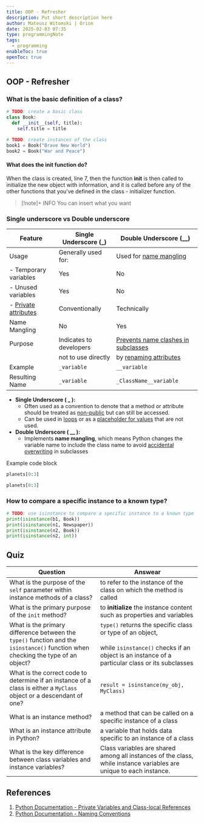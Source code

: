 ```yaml
---
title: OOP - Refresher
description: Put short description here
author: Mateusz Witomski | Orion
date: 2025-02-03 07:35
type: programmingNote
tags:
  - programming
enableToc: true
openToc: true
---
```

## OOP - Refresher

### What is the basic definition of a class?

```python
# TODO: create a basic class
class Book:
  def __init__(self, title):
    self.title = title

# TODO: create instances of the class
book1 = Book("Brave New World")
book2 = Book("War and Peace")
```

#### What does the __init__ function do?

When the class is created, line 7, then the function **init** is then called to initialize the new object with information, and it is called  before any of the other functions that you've defined in the class - initializer function.

> [!note]+ INFO
> You can insert what you want


### Single underscore vs Double underscore

| Feature                                                                | Single Underscore (_)   | Double Underscore (__)                                                                                       |
| ---------------------------------------------------------------------- | ----------------------- | ------------------------------------------------------------------------------------------------------------ |
| Usage                                                                  | Generally used for:     | Used for [name mangling](https://x.com/i/grok?text=name%20mangling)                                          |
| - Temporary variables                                                  | Yes                     | No                                                                                                           |
| - Unused variables                                                     | Yes                     | No                                                                                                           |
| - [Private attributes](https://x.com/i/grok?text=Private%20attributes) | Conventionally          | Technically                                                                                                  |
| Name Mangling                                                          | No                      | Yes                                                                                                          |
| Purpose                                                                | Indicates to developers | [Prevents name clashes in subclasses](https://x.com/i/grok?text=Prevents%20name%20clashes%20in%20subclasses) |
|                                                                        | not to use directly     | by [renaming attributes](https://x.com/i/grok?text=renaming%20attributes)                                    |
| Example                                                                | `_variable`             | `__variable`                                                                                                 |
| Resulting Name                                                         | `_variable`             | `_ClassName__variable`                                                                                       |
- **Single Underscore ( _ ):**
    - Often used as a convention to denote that a method or attribute should be treated as [non-public](https://x.com/i/grok?text=non-public) but can still be accessed.
    - Can be used in [loops](https://x.com/i/grok?text=loops) or as a [placeholder for values](https://x.com/i/grok?text=placeholder%20for%20values) that are not used.
- **Double Underscore ( __ ):**
    - Implements **name mangling**, which means Python changes the variable name to include the class name to avoid [accidental overwriting](https://x.com/i/grok?text=accidental%20overwriting) in subclasses

Example code block

```python
planets[0:3]
```

```python fold:"This is collapsed" 
planets[0:3]
```

### How to compare a specific instance to a known type?

```Python
# TODO: use isinstance to compare a specific instance to a known type
print(isinstance(b1, Book))
print(isinstance(n1, Newspaper))
print(isinstance(n2, Book))
print(isinstance(n2, int))
```

## Quiz

| Question                                                                                                                          | Answear                                                                                                                                                           |
| --------------------------------------------------------------------------------------------------------------------------------- | ----------------------------------------------------------------------------------------------------------------------------------------------------------------- |
| What is the purpose of the `self` parameter within instance methods of a class?                                                   | to refer to the instance of the class on which the method is called                                                                                               |
| What is the primary purpose of the `init` method?                                                                                 | to **initialize** the instance content such as properties and variables                                                                                           |
| What is the primary difference between the `type()` function and the `isinstance()` function when checking the type of an object? | `type()` returns the specific class or type of an object, <br><br>while `isinstance()` checks if an object is an instance of a particular class or its subclasses |
| What is the correct code to determine if an instance of a class is either a `MyClass` object or a descendant of one?              | `result = isinstance(my_obj, MyClass)`                                                                                                                            |
| What is an instance method?                                                                                                       | a method that can be called on a specific instance of a class                                                                                                     |
| What is an instance attribute in Python?                                                                                          | a variable that holds data specific to an instance of a class                                                                                                     |
| What is the key difference between class variables and instance variables?                                                        | Class variables are shared among all instances of the class, while instance variables are unique to each instance.                                                |

## References
1.  [Python Documentation - Private Variables and Class-local References](https://docs.python.org/3/tutorial/classes.html#private-variables-and-class-local-references)
2.  [Python Documentation - Naming Conventions](https://www.python.org/dev/peps/pep-0008/#naming-conventions)